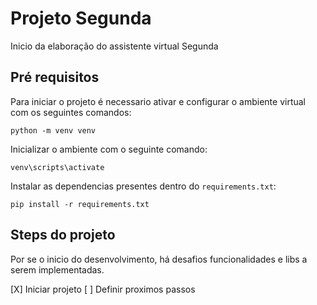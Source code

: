 # Projeto Segunda

Inicio da elaboração do assistente virtual Segunda

## Pré requisitos

Para iniciar o projeto é necessario ativar e configurar o ambiente virtual com os seguintes comandos:

```
python -m venv venv
```

Inicializar o ambiente com o seguinte comando:

```
venv\scripts\activate
```

Instalar as dependencias presentes dentro do `requirements.txt`:

```
pip install -r requirements.txt
```

## Steps do projeto

Por se o inicio do desenvolvimento, há desafios funcionalidades e libs a serem implementadas.

[X] Iniciar projeto
[ ] Definir proximos passos